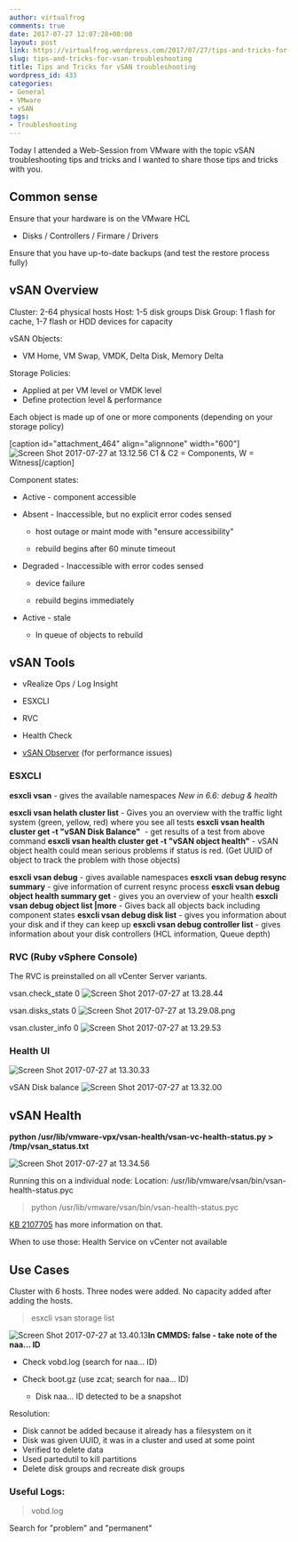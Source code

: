 ```yaml
---
author: virtualfrog
comments: true
date: 2017-07-27 12:07:28+00:00
layout: post
link: https://virtualfrog.wordpress.com/2017/07/27/tips-and-tricks-for-vsan-troubleshooting/
slug: tips-and-tricks-for-vsan-troubleshooting
title: Tips and Tricks for vSAN troubleshooting
wordpress_id: 433
categories:
- General
- VMware
- vSAN
tags:
- Troubleshooting
---
```


Today I attended a Web-Session from VMware with the topic vSAN troubleshooting tips and tricks and I wanted to share those tips and tricks with you.


## Common sense


Ensure that your hardware is on the VMware HCL
- Disks / Controllers / Firmare / Drivers

Ensure that you have up-to-date backups (and test the restore process fully)

<!-- more -->


## vSAN Overview


Cluster: 2-64 physical hosts
Host: 1-5 disk groups
Disk Group: 1 flash for cache, 1-7 flash or HDD devices for capacity

vSAN Objects:
- VM Home, VM Swap, VMDK, Delta Disk, Memory Delta

Storage Policies:
- Applied at per VM level or VMDK level
- Define protection level & performance

Each object is made up of one or more components (depending on your storage policy)

[caption id="attachment_464" align="alignnone" width="600"]![Screen Shot 2017-07-27 at 13.12.56](https://virtualfrog.files.wordpress.com/2017/07/screen-shot-2017-07-27-at-13-12-56.png) C1 & C2 = Components, W = Witness[/caption]

Component states:



	
  * Active - component accessible

	
  * Absent - Inaccessible, but no explicit error codes sensed

	
    * host outage or maint mode with "ensure accessibility"

	
    * rebuild begins after 60 minute timeout




	
  * Degraded - Inaccessible with error codes sensed

	
    * device failure

	
    * rebuild begins immediately




	
  * Active - stale

	
    * In queue of objects to rebuild








## vSAN Tools





	
  * vRealize Ops / Log Insight

	
  * ESXCLI

	
  * RVC

	
  * Health Check

	
  * [vSAN Observer](https://kb.vmware.com/kb/2064240) (for performance issues)




### ESXCLI


**esxcli vsan** - gives the available namespaces
_New in 6.6: debug & health_

**esxcli vsan helath cluster list** - Gives you an overview with the traffic light system (green, yellow, red) where you see all tests
**esxcli vsan health cluster get -t "vSAN Disk Balance"**  - get results of a test from above command
**esxcli vsan health cluster get -t "vSAN object health"** - vSAN object health could mean serious problems if status is red. (Get UUID of object to track the problem with those objects)

**esxcli vsan debug** - gives available namespaces
**esxcli vsan debug resync summary** - give information of current resync process
**esxcli vsan debug object health summary get** - gives you an overview of your health
**esxcli vsan debug object list |more** - Gives back all objects back including component states
**esxcli vsan debug disk list** - gives you information about your disk and if they can keep up
**esxcli vsan debug controller list** - gives information about your disk controllers (HCL information, Queue depth)




### RVC (Ruby vSphere Console)


The RVC is preinstalled on all vCenter Server variants.

vsan.check_state 0
![Screen Shot 2017-07-27 at 13.28.44](https://virtualfrog.files.wordpress.com/2017/07/screen-shot-2017-07-27-at-13-28-44.png)

vsan.disks_stats 0
![Screen Shot 2017-07-27 at 13.29.08.png](https://virtualfrog.files.wordpress.com/2017/07/screen-shot-2017-07-27-at-13-29-08.png)

vsan.cluster_info 0
![Screen Shot 2017-07-27 at 13.29.53](https://virtualfrog.files.wordpress.com/2017/07/screen-shot-2017-07-27-at-13-29-53.png)


### Health UI


![Screen Shot 2017-07-27 at 13.30.33](https://virtualfrog.files.wordpress.com/2017/07/screen-shot-2017-07-27-at-13-30-33.png)

vSAN Disk balance
![Screen Shot 2017-07-27 at 13.32.00](https://virtualfrog.files.wordpress.com/2017/07/screen-shot-2017-07-27-at-13-32-00.png)


## vSAN Health


**python /usr/lib/vmware-vpx/vsan-health/vsan-vc-health-status.py > /tmp/vsan_status.txt**

![Screen Shot 2017-07-27 at 13.34.56](https://virtualfrog.files.wordpress.com/2017/07/screen-shot-2017-07-27-at-13-34-56.png)

Running this on a individual node:
Location: /usr/lib/vmware/vsan/bin/vsan-health-status.pyc


<blockquote>python /usr/lib/vmware/vsan/bin/vsan-health-status.pyc</blockquote>


[KB 2107705](http://kb.vmware.com/kb/2107705) has more information on that.

When to use those: Health Service on vCenter not available


## Use Cases


Cluster with 6 hosts. Three nodes were added. No capacity added after adding the hosts.


<blockquote>esxcli vsan storage list</blockquote>


![Screen Shot 2017-07-27 at 13.40.13](https://virtualfrog.files.wordpress.com/2017/07/screen-shot-2017-07-27-at-13-40-13.png)**In CMMDS: false - take note of the naa... ID**



	
  * Check vobd.log (search for naa... ID)

	
  * Check boot.gz (use zcat; search for naa... ID)

	
    * Disk naa... ID detected to be a snapshot





Resolution:
- Disk cannot be added because it already has a filesystem on it
- Disk was given UUID, it was in a cluster and used at some point
- Verified to delete data
- Used partedutil to kill partitions
- Delete disk groups and recreate disk groups




### Useful Logs:




<blockquote>vobd.log</blockquote>


Search for "problem" and "permanent"


